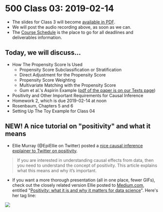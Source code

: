# 500 Class 03: 2019-02-14

- The slides for Class 3 will become [available in PDF](https://github.com/THOMASELOVE/2019-500/blob/master/slides/class03/500_2019_slides_class03.pdf).
- We will post the audio recording above, as soon as we can.
- The [Course Schedule](https://github.com/THOMASELOVE/2019-500/blob/master/SCHEDULE.md) is the place to go for all deadlines and deliverables information. 

## Today, we will discuss...

- How The Propensity Score Is Used
    - Propensity Score Subclassification or Stratification
    - Direct Adjustment for the Propensity Score
    - Propensity Score Weighting
    - Multivariate Matching with the Propensity Score
    - Gum et al.'s Aspirin Example ([pdf of the paper is on our Texts page](https://github.com/THOMASELOVE/2019-500/blob/master/texts/Gum%202001%20JAMA%20Aspirin%20Use%20Propensity%20Analysis.pdf))
- Positivity and Other Important Requirements for Causal Inference
- Homework 2, which is due 2019-02-14 at noon
- Rosenbaum, Chapters 5 and 6
- Setting Up The Toy Example for Class 04

## NEW! A nice tutorial on "positivity" and what it means

- Ellie Murray (@EpiEllie on Twitter) posted a [nice causal inference explainer to Twitter on positivity](https://twitter.com/EpiEllie/status/1089219830052474880).

> If you are interested in understanding causal effects from data, then you need to understand the concept of positivity. This article explains what this means and why it’s important.

- If you want a more thorough presentation (all in one place, fewer GIFs), check out the closely related version Ellie posted to [Medium.com](https://medium.com/@EpiEllie/positivity-what-it-is-and-why-it-matters-for-data-science-d5e9c0bc1fcb), entitled "[Positivity: what it is and why it matters for data science](https://medium.com/@EpiEllie/positivity-what-it-is-and-why-it-matters-for-data-science-d5e9c0bc1fcb)". Here's her tag line:

![](https://github.com/THOMASELOVE/2019-500/blob/master/slides/class02/figures/ellie_positivity.PNG)
